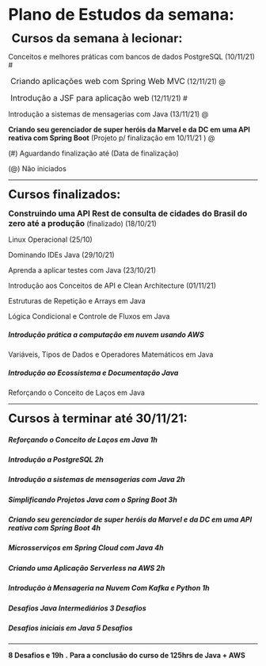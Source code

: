 <font size='6'><b>Plano de Estudos da semana:</b></font>



<font size='5'> <b>Cursos da semana à lecionar:</b></font>

Conceitos e melhores práticas com bancos de dados PostgreSQL (10/11/21) #

<font size='3'> Criando aplicações web com Spring Web MVC</font> (12/11/21) @

<font size='3'> Introdução a JSF para aplicação web</font> (12/11/21) #

Introdução a sistemas de mensagerias com Java (13/11/21) @

**Criando seu gerenciador de super heróis da Marvel e da DC em uma API reativa com Spring Boot** (Projeto p/ finalização em 10/11/21 ) @



(#) Aguardando finalização até (Data de finalização)

(@) Não iniciados 

--------------------------------------------------------------------------------------------------------------------------------------------------------

<font size='5'> <b>Cursos finalizados:</b></font>

<font size='3'> **Construindo uma API Rest de consulta de cidades do Brasil do zero até a produção**</font> (finalizado) (18/10/21)

Linux Operacional (25/10) 

Dominando IDEs Java (29/10/21)

Aprenda a aplicar testes com Java (23/10/21)

Introdução aos Conceitos de API e Clean Architecture (01/11/21) 

Estruturas de Repetição e Arrays em Java 

Lógica Condicional e Controle de Fluxos em Java

##### Introdução prática a computação em nuvem usando AWS

Variáveis, Tipos de Dados e Operadores Matemáticos em Java

##### Introdução ao Ecossistema e Documentação Java

Reforçando o Conceito de Laços em Java

-------------------------------------------------------------------------------------------

<font size='5'> <b>Cursos à terminar até 30/11/21:</b></font>

##### Reforçando o Conceito de Laços em Java  1h

##### Introdução a PostgreSQL   2h

##### Introdução a sistemas de mensagerias com Java   2h

##### Simplificando Projetos Java com o Spring Boot   3h

##### Criando seu gerenciador de super heróis da Marvel e da DC em uma API reativa com Spring Boot  4h

##### Microsserviços em Spring Cloud com Java   4h

##### Criando uma Aplicação Serverless na AWS  2h

##### Introdução à Mensageria na Nuvem Com Kafka e Python  1h

##### Desafios Java Intermediários 3 Desafios

##### Desafios iniciais em Java    5 Desafios

----------------------------------------------------------------------------------------------------------------

**8 Desafios e 19h** **.** **Para a conclusão do curso de 125hrs de Java + AWS**

